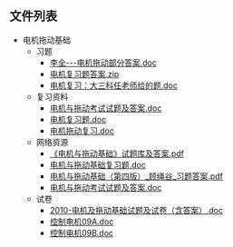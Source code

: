 
## 文件列表

- 电机拖动基础
    - 习题
        - [李全---电机拖动部分答案.doc](https://gitee.com/OpenWyu/wyu-courses-lib/raw/master/电机拖动基础/习题/李全---电机拖动部分答案.doc)
        - [电机复习题答案.zip](https://gitee.com/OpenWyu/wyu-courses-lib/raw/master/电机拖动基础/习题/电机复习题答案.zip)
        - [电机复习：大三科任老师给的题.doc](https://gitee.com/OpenWyu/wyu-courses-lib/raw/master/电机拖动基础/习题/电机复习：大三科任老师给的题.doc)
    - 复习资料
        - [电机与拖动考试试题及答案.doc](https://gitee.com/OpenWyu/wyu-courses-lib/raw/master/电机拖动基础/复习资料/电机与拖动考试试题及答案.doc)
        - [电机复习题.doc](https://gitee.com/OpenWyu/wyu-courses-lib/raw/master/电机拖动基础/复习资料/电机复习题.doc)
        - [电机拖动复习.doc](https://gitee.com/OpenWyu/wyu-courses-lib/raw/master/电机拖动基础/复习资料/电机拖动复习.doc)
    - 网络资源
        - [《电机与拖动基础》试题库及答案.pdf](https://gitee.com/OpenWyu/wyu-courses-lib/raw/master/电机拖动基础/网络资源/《电机与拖动基础》试题库及答案.pdf)
        - [电机与拖动基础复习题.doc](https://gitee.com/OpenWyu/wyu-courses-lib/raw/master/电机拖动基础/网络资源/电机与拖动基础复习题.doc)
        - [电机与拖动基础（第四版）_顾绳谷_习题答案.pdf](https://gitee.com/OpenWyu/wyu-courses-lib/raw/master/电机拖动基础/网络资源/电机与拖动基础（第四版）_顾绳谷_习题答案.pdf)
        - [电机与拖动考试试题及答案.doc](https://gitee.com/OpenWyu/wyu-courses-lib/raw/master/电机拖动基础/网络资源/电机与拖动考试试题及答案.doc)
    - 试卷
        - [2010-电机及拖动基础试题及试卷（含答案）.doc](https://gitee.com/OpenWyu/wyu-courses-lib/raw/master/电机拖动基础/试卷/2010-电机及拖动基础试题及试卷（含答案）.doc)
        - [控制电机09A.doc](https://gitee.com/OpenWyu/wyu-courses-lib/raw/master/电机拖动基础/试卷/控制电机09A.doc)
        - [控制电机09B.doc](https://gitee.com/OpenWyu/wyu-courses-lib/raw/master/电机拖动基础/试卷/控制电机09B.doc)
